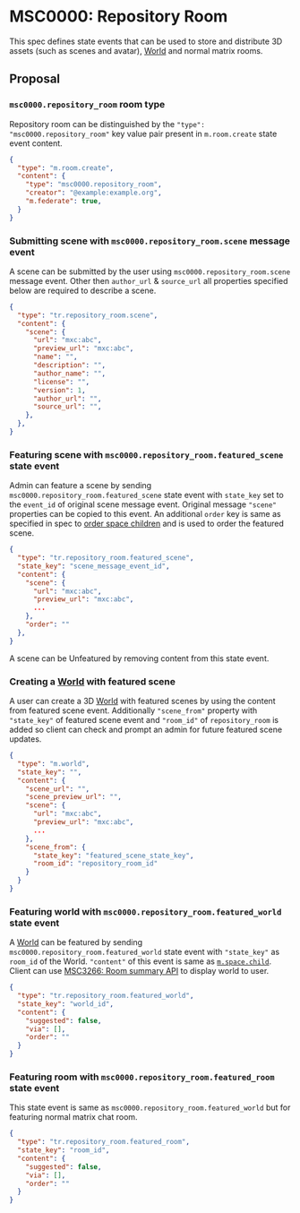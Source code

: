 # MSC0000: Repository Room

This spec defines state events that can be used to store and distribute 3D assets (such as scenes and avatar), [World](https://github.com/matrix-org/matrix-spec-proposals/pull/3815) and normal matrix rooms.

## Proposal

### `msc0000.repository_room` room type

Repository room can be distinguished by the `"type": "msc0000.repository_room"` key value pair present in `m.room.create` state event content.

```json
{
  "type": "m.room.create",
  "content": {
    "type": "msc0000.repository_room",
    "creator": "@example:example.org",
    "m.federate": true,
  }
}
```

### Submitting scene with `msc0000.repository_room.scene` message event

A scene can be submitted by the user using `msc0000.repository_room.scene` message event. Other then `author_url` & `source_url` all properties specified below are required to describe a scene.

```json
{
  "type": "tr.repository_room.scene",
  "content": {
    "scene": {
      "url": "mxc:abc",
      "preview_url": "mxc:abc",
      "name": "",
      "description": "",
      "author_name": "",
      "license": "",
      "version": 1,
      "author_url": "",
      "source_url": "",
    },
  },
}
```

### Featuring scene with `msc0000.repository_room.featured_scene` state event

Admin can feature a scene by sending `msc0000.repository_room.featured_scene` state event with `state_key` set to the `event_id` of original scene message event. Original message `"scene"` properties can be copied to this event. An additional `order` key is same as specified in spec to [order space children](https://spec.matrix.org/v1.5/client-server-api/#ordering-of-children-within-a-space) and is used to order the featured scene.

```json
{
  "type": "tr.repository_room.featured_scene",
  "state_key": "scene_message_event_id",
  "content": {
    "scene": {
      "url": "mxc:abc",
      "preview_url": "mxc:abc",
      ...
    },
    "order": ""
  },
}
```

A scene can be Unfeatured by removing content from this state event.

### Creating a [World](https://github.com/matrix-org/matrix-spec-proposals/pull/3815) with featured scene

A user can create a 3D [World](https://github.com/matrix-org/matrix-spec-proposals/pull/3815) with featured scenes by using the content from featured scene event. Additionally `"scene_from"` property with `"state_key"` of featured scene event and `"room_id"` of `repository_room` is added so client can check and prompt an admin for future featured scene updates.

```json
{
  "type": "m.world",
  "state_key": "",
  "content": {
    "scene_url": "",
    "scene_preview_url": "",
    "scene": {
      "url": "mxc:abc",
      "preview_url": "mxc:abc",
      ...
    },
    "scene_from": {
      "state_key": "featured_scene_state_key",
      "room_id": "repository_room_id"
    }
  }
}
```

### Featuring world with `msc0000.repository_room.featured_world` state event

A [World](https://github.com/matrix-org/matrix-spec-proposals/pull/3815) can be featured by sending `msc0000.repository_room.featured_world` state event with `"state_key"` as `room_id` of the World. `"content"` of this event is same as [`m.space.child`](https://spec.matrix.org/v1.5/client-server-api/#mspacechild). Client can use [MSC3266: Room summary API](https://github.com/matrix-org/matrix-spec-proposals/pull/3266) to display world to user.

```json
{
  "type": "tr.repository_room.featured_world",
  "state_key": "world_id",
  "content": {
    "suggested": false,
    "via": [],
    "order": ""
  }
}
```

### Featuring room with  `msc0000.repository_room.featured_room` state event

This state event is same as `msc0000.repository_room.featured_world` but for featuring normal matrix chat room.

```json
{
  "type": "tr.repository_room.featured_room",
  "state_key": "room_id",
  "content": {
    "suggested": false,
    "via": [],
    "order": ""
  }
}
```
